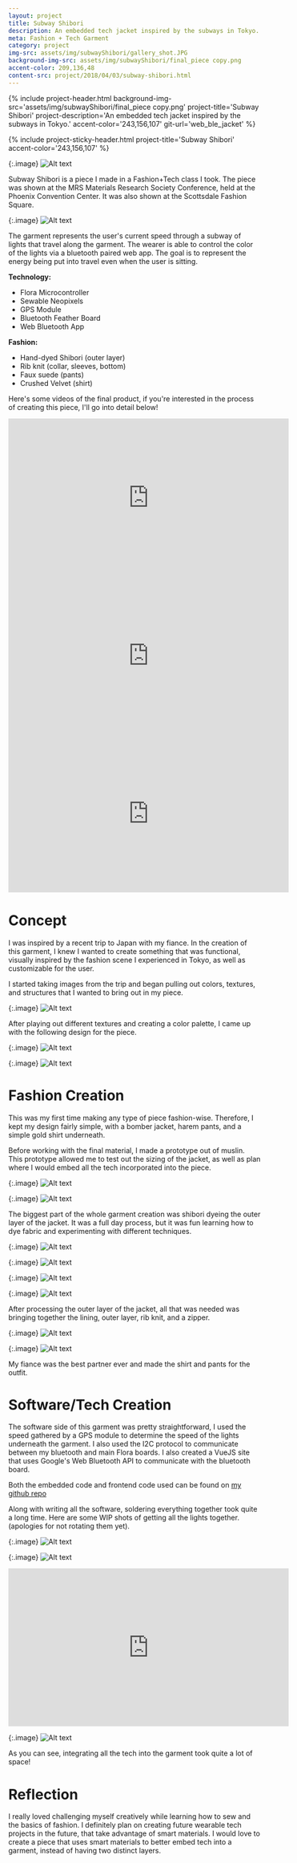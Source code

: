 ```yaml
---
layout: project
title: Subway Shibori
description: An embedded tech jacket inspired by the subways in Tokyo.
meta: Fashion + Tech Garment
category: project
img-src: assets/img/subwayShibori/gallery_shot.JPG
background-img-src: assets/img/subwayShibori/final_piece copy.png
accent-color: 209,136,48
content-src: project/2018/04/03/subway-shibori.html
---
```


{% include project-header.html
  background-img-src='assets/img/subwayShibori/final_piece copy.png'
  project-title='Subway Shibori'
  project-description='An embedded tech jacket inspired by the subways in Tokyo.'
  accent-color='243,156,107'
  git-url='web_ble_jacket'
%}

{% include project-sticky-header.html
  project-title='Subway Shibori'
  accent-color='243,156,107'
%}

{:.image}
![Alt text](assets/img/subwayShibori/gallery_shot.JPG "My Title")

Subway Shibori is a piece I made in a Fashion+Tech class I took. The piece was shown
at the MRS Materials Research Society Conference, held at the Phoenix Convention Center.
It was also shown at the Scottsdale Fashion Square.

{:.image}
![Alt text](assets/img/subwayShibori/runway_shot.png "My Title")

The garment represents the user's current speed through a subway of lights that
travel along the garment. The wearer is able to control the color of the lights
via a bluetooth paired web app. The goal is to represent the energy being put
into travel even when the user is sitting.

**Technology:**
* Flora Microcontroller
* Sewable Neopixels
* GPS Module
* Bluetooth Feather Board
* Web Bluetooth App

**Fashion:**
* Hand-dyed Shibori (outer layer)
* Rib knit (collar, sleeves, bottom)
* Faux suede (pants)
* Crushed Velvet (shirt)

Here's some videos of the final product, if you're interested in the process of creating
this piece, I'll go into detail below!

<iframe width="560" height="315" src="https://www.youtube.com/embed/nRnUgiD-eZY" frameborder="0" allow="autoplay; encrypted-media" allowfullscreen></iframe>
<iframe width="560" height="315" src="https://www.youtube.com/embed/tQkDqPtIQPA" frameborder="0" allow="autoplay; encrypted-media" allowfullscreen></iframe>
<iframe width="560" height="315" src="https://www.youtube.com/embed/dZ1LrMXEA9M" frameborder="0" allow="autoplay; encrypted-media" allowfullscreen></iframe>

# Concept

I was inspired by a recent trip to Japan with my fiance. In the creation of this garment,
I knew I wanted to create something that was functional, visually inspired by the fashion
scene I experienced in Tokyo, as well as customizable for the user.

I started taking images from the trip and began pulling out colors, textures, and structures
that I wanted to bring out in my piece.

{:.image}
![Alt text](assets/img/subwayShibori/mood_board.JPG "My Title")

After playing out different textures and creating a color palette, I came up with
the following design for the piece.

{:.image}
![Alt text](assets/img/subwayShibori/final_colors.jpg "My Title")

{:.image}
![Alt text](assets/img/subwayShibori/seethrough.jpg "My Title")


# Fashion Creation

This was my first time making any type of piece fashion-wise. Therefore, I kept my design
fairly simple, with a bomber jacket, harem pants, and a simple gold shirt underneath.

Before working with the final material, I made a prototype out of muslin. This prototype allowed
me to test out the sizing of the jacket, as well as plan where I would embed all the tech incorporated
into the piece.

{:.image}
![Alt text](assets/img/subwayShibori/prototype_mel.JPG#50 "My Title")

{:.image}
![Alt text](assets/img/subwayShibori/muslin_prototype.JPG#50 "My Title")

The biggest part of the whole garment creation was shibori dyeing the outer layer of the jacket.
It was a full day process, but it was fun learning how to dye fabric and experimenting with different
techniques.

{:.image}
![Alt text](assets/img/subwayShibori/dye_wrap.JPG "My Title")

{:.image}
![Alt text](assets/img/subwayShibori/dye_shot.JPG#50 "My Title")

{:.image}
![Alt text](assets/img/subwayShibori/post_dye.JPG#50 "My Title")

{:.image}
![Alt text](assets/img/subwayShibori/final_piece.JPG "My Title")

After processing the outer layer of the jacket, all that was needed was bringing together
the lining, outer layer, rib knit, and a zipper.

{:.image}
![Alt text](assets/img/subwayShibori/lining_shot.JPG "My Title")

{:.image}
![Alt text](assets/img/subwayShibori/some_rib_knit.JPG "My Title")

My fiance was the best partner ever and made the shirt and pants for the outfit.

# Software/Tech Creation

The software side of this garment was pretty straightforward, I used the speed gathered
by a GPS module to determine the speed of the lights underneath the garment. I also used
the I2C protocol to communicate between my bluetooth and main Flora boards. I also created a
VueJS site that uses Google's Web Bluetooth API to communicate with the bluetooth board.

Both the embedded code and frontend code used can be found on [my github repo]('https://github.com/trevorforrey/web_ble_jacket')

Along with writing all the software, soldering everything together took quite a long time.
Here are some WIP shots of getting all the lights together. (apologies for not rotating them yet).

{:.image}
![Alt text](assets/img/subwayShibori/SolderProgress.JPG "My Title")

{:.image}
![Alt text](assets/img/subwayShibori/followingPath.JPG "My Title")

<iframe width="560" height="315" src="https://www.youtube.com/embed/pfc90bKp9n4" frameborder="0" allow="autoplay; encrypted-media" allowfullscreen></iframe>

{:.image}
![Alt text](assets/img/subwayShibori/EmbeddedShot.JPG "My Title")

As you can see, integrating all the tech into the garment took quite a lot of space!

# Reflection

I really loved challenging myself creatively while learning how to sew and the basics
of fashion. I definitely plan on creating future wearable tech projects in the future,
that take advantage of smart materials. I would love to create a piece that uses smart
materials to better embed tech into a garment, instead of having two distinct layers.
